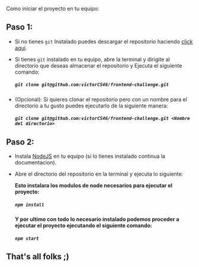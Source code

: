 Como iniciar el proyecto en tu equipo:

## Paso 1:

 - Si no tienes ```git``` Instalado puedes descargar el repositorio haciendo [click aqui](https://github.com/victorCS46/frontend-challenge/archive/master.zip). 

 - Si tienes ```git``` instalado en tu equipo, abre la terminal y dirigite al directorio que deseas almacenar el repositorio
   y Ejecuta el siguiente comando:
   ##### ```git clone git@github.com:victorCS46/frontend-challenge.git```
  
 - (Opcional): Si quieres clonar el repositorio pero con un nombre para el directorio a tu gusto puedes ejecutarlo de la   siguiente manera:
    ##### `git clone git@github.com:victorCS46/frontend-challenge.git <Nombre del directorio>`

## Paso 2:
- Instala [NodeJS](https://nodejs.org/es/) en tu equipo (si lo tienes instalado continua la documentacion).
- Abre el directorio del repositorio en la terminal y ejecuta lo siguiente:

   **Esto instalara los modulos de node necesarios para ejecutar el proyecto:**
   ##### `npm install`

   **Y por ultimo con todo lo necesario instalado podemos proceder a ejecutar el proyecto ejecutando el siguiente comando:**
   ##### `npm start`


## That's all folks ;)
